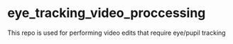 # eye_tracking_video_proccessing
This repo is used for performing video edits that require eye/pupil tracking
